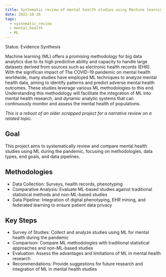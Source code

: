 ```yaml
---
title: Systematic review of mental health studies using Machine learning during the COVID-19 pandemic
date: 2022-10-26
tags:
  - systematic_review
  - mental_health
  - ML
---
```

Status: Evidence Synthesis

<!--more-->

Machine learning (ML) offers a promising methodology for big data analytics due to its high predictive ability and capacity to handle large datasets derived from sources such as electronic health records (EHR). With the significan impact of The COVID-19 pandemic on mental health worldwide, many studies have employed ML techniques to analyze mental health data, aiming to identify patterns and predict adverse mental health outcomes. These studies leverage various ML methodologies to this end. Understanding this methodology will facilitate the integration of ML into mental health research, and dynamic analytic systems that can continuously monitor and assess the mental health of populations.

_This is a reboot of an older scrapped project for a narrative review on a related topic._

## Goal
This project aims to systematically review and compare mental health studies using ML during the pandemic, focusing on methodologies, data types, end goals, and data pipelines.

## Methodologies
- Data Collection: Surveys, health records, phenotyping
- Comparative Analysis: Evaluate ML-based studies against traditional statistical methods and non-ML-based studies
- Data Pipeline: Integration of digital phenotyping, EHR mining, and federated learning to ensure patient data privacy

## Key Steps
- Survey of Studies: Collect and analyze studies using ML for mental health during the pandemic
- Comparison: Compare ML methodologies with traditional statistical approaches and non-ML-based studies
- Evaluation: Assess the advantages and limitations of ML in mental health research
- Recommendations: Provide suggestions for future research and integration of ML in mental health studies